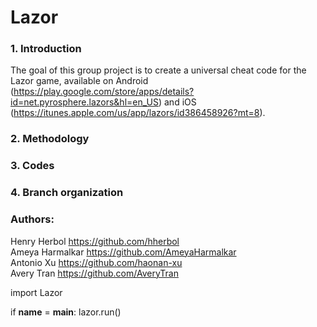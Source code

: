 # Lazor
### 1. Introduction
The goal of this group project is to create a universal cheat code for the Lazor game, available on Android (https://play.google.com/store/apps/details?id=net.pyrosphere.lazors&hl=en_US) and iOS (https://itunes.apple.com/us/app/lazors/id386458926?mt=8). 
### 2. Methodology

### 3. Codes
### 4. Branch organization
### Authors:
Henry Herbol https://github.com/hherbol  
Ameya Harmalkar https://github.com/AmeyaHarmalkar  
Antonio Xu https://github.com/haonan-xu  
Avery Tran https://github.com/AveryTran  

import Lazor


if __name__ = __main__:
  lazor.run()

